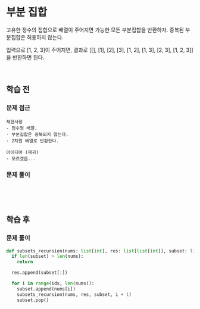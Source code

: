 # 부분 집합
고유한 정수의 집합으로 배열이 주어지면 가능한 모든 부분집합을 반환하자. 중복된 부분집합은 허용하지 않는다.

입력으로 [1, 2, 3]이 주어지면, 결과로 [[], [1], [2], [3], [1, 2], [1, 3], [2, 3], [1, 2, 3]]을 반환하면 된다.

<br>

## 학습 전
### 문제 접근
```text
제한사항
- 정수형 배열.  
- 부분집합은 중복되지 않는다.
- 2차원 배열로 반환한다.

아이디어 (재귀)
- 모르겠음...
```

### 문제 풀이
```python

```

<br>
<br>

## 학습 후

### 문제 풀이
```python
def subsets_recursion(nums: list[int], res: list[list[int]], subset: list[int], idx: int):
  if len(subset) > len(nums):
    return

  res.append(subset[:])

  for i in range(idx, len(nums)):
    subset.append(nums[i])
    subsets_recursion(nums, res, subset, i + 1)
    subset.pop()

```

